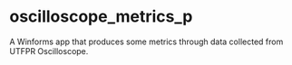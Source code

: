 # oscilloscope_metrics_p
A Winforms app that produces some metrics through data collected from UTFPR Oscilloscope.
